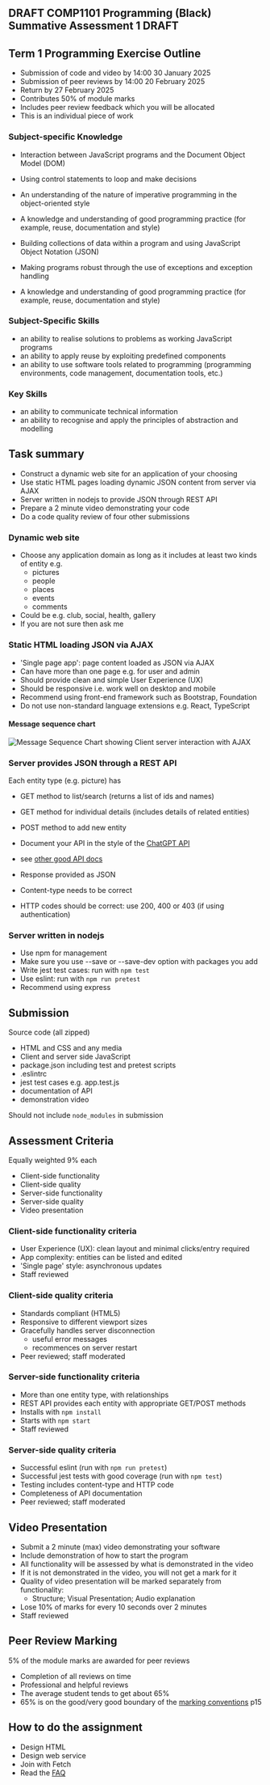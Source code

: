 ## DRAFT COMP1101 Programming (Black) Summative Assessment 1 DRAFT 


## Term 1 Programming Exercise Outline

- Submission of code and video by 14:00 30 January 2025
- Submission of peer reviews by 14:00 20 February 2025
- Return by 27 February 2025
- Contributes 50% of module marks
- Includes peer review feedback which you will be allocated
- This is an individual piece of work


### Subject-specific Knowledge

- Interaction between JavaScript programs and the Document Object Model (DOM)
- Using control statements to loop and make decisions
- An understanding of the nature of imperative programming in the object-oriented style
- A knowledge and understanding of good programming practice (for example, reuse, documentation and style)


- Building collections of data within a program and using JavaScript Object Notation (JSON)
- Making programs robust through the use of exceptions and exception handling
- A knowledge and understanding of good programming practice (for example, reuse, documentation and style)


### Subject-Specific Skills

- an ability to realise solutions to problems as working JavaScript programs
- an ability to apply reuse by exploiting predefined components
- an ability to use software tools related to programming (programming environments, code management, documentation tools, etc.)


### Key Skills

- an ability to communicate technical information
- an ability to recognise and apply the principles of abstraction and modelling



## Task summary

- Construct a dynamic web site for an application of your choosing
- Use static HTML pages loading dynamic JSON content from server via AJAX
- Server written in nodejs to provide JSON through REST API
- Prepare a 2 minute video demonstrating your code
- Do a code quality review of four other submissions


### Dynamic web site

- Choose any application domain as long as it includes at least two kinds of entity e.g.
  - pictures
  - people
  - places
  - events
  - comments
- Could be e.g. club, social, health, gallery
- If you are not sure then ask me


### Static HTML loading JSON via AJAX

- 'Single page app': page content loaded as JSON via AJAX
- Can have more than one page e.g. for user and admin
- Should provide clean and simple User Experience (UX)
- Should be responsive i.e. work well on desktop and mobile
- Recommend using front-end framework such as Bootstrap, Foundation
- Do not use non-standard language extensions e.g. React, TypeScript


#### Message sequence chart

![Message Sequence Chart showing Client server interaction with AJAX](https://www.websequencediagrams.com/cgi-bin/cdraw?lz=dGl0bGUgQ2xpZW50L3NlcnZlciBpbnRlcmFjdGlvbgoKABUGLT5TABcFOiBTdGF0aWMgcGFnZSByZXF1ZXN0CgAWBi0-AEEGOiBIVE1MCmxvb3AgZWFjaCB1c2VyIABJBwA_EER5bmFtaWMgY29udGVudABLCCAoQUpBWCkASRFKU09OAIEKCQBnCFJlbmRlcgAXBQA_CWFzAIEBBSB3aXRoaW4gRE9NCmVuZAoK&s=roundgreen)


### Server provides JSON through a REST API

Each entity type (e.g. picture) has 

- GET method to list/search (returns a list of ids and names)
- GET method for individual details (includes details of related entities)
- POST method to add new entity
- Document your API in the style of the [ChatGPT API](https://platform.openai.com/docs/api-reference/)
- see [other good API docs](https://nordicapis.com/5-examples-of-excellent-api-documentation/)


- Response provided as JSON
- Content-type needs to be correct
- HTTP codes should be correct: use 200, 400 or 403 (if using authentication)


### Server written in nodejs

- Use npm for management
- Make sure you use --save or --save-dev option with packages you add
- Write jest test cases: run with `npm test`
- Use eslint: run with `npm run pretest`
- Recommend using express


## Submission

Source code (all zipped)

- HTML and CSS and any media
- Client and server side JavaScript
- package.json including test and pretest scripts
- .eslintrc 
- jest test cases e.g. app.test.js
- documentation of API
- demonstration video 

Should not include `node_modules` in submission


## Assessment Criteria

Equally weighted 9% each

- Client-side functionality
- Client-side quality
- Server-side functionality
- Server-side quality
- Video presentation


### Client-side functionality criteria

- User Experience (UX): clean layout and minimal clicks/entry required
- App complexity: entities can be listed and edited
- 'Single page' style: asynchronous updates
- Staff reviewed


### Client-side quality criteria

- Standards compliant (HTML5)
- Responsive to different viewport sizes
- Gracefully handles server disconnection
  - useful error messages
  - recommences on server restart
- Peer reviewed; staff moderated


### Server-side functionality criteria

- More than one entity type, with relationships
- REST API provides each entity with appropriate GET/POST methods
- Installs with `npm install`
- Starts with `npm start`
- Staff reviewed


### Server-side quality criteria

- Successful eslint (run with `npm run pretest`)
- Successful jest tests with good coverage (run with `npm test`)
- Testing includes content-type and HTTP code
- Completeness of API documentation 
- Peer reviewed; staff moderated


## Video Presentation

- Submit a 2 minute (max) video demonstrating your software
- Include demonstration of how to start the program
- All functionality will be assessed by what is demonstrated in the video
- If it is not demonstrated in the video, you will not get a mark for it
- Quality of video presentation will be marked separately from functionality:
  - Structure; Visual Presentation; Audio explanation
- Lose 10% of marks for every 10 seconds over 2 minutes
- Staff reviewed


## Peer Review Marking

5% of the module marks are awarded for peer reviews

* Completion of all reviews on time
* Professional and helpful reviews
* The average student tends to get about 65%
* 65% is on the good/very good boundary of the [marking conventions](https://www.dur.ac.uk/media/durham-university/governance/programme-regulations/undergraduate/coreregsug.pdf) p15


## How to do the assignment

- Design HTML
- Design web service
- Join with Fetch
- Read the [FAQ](FAQ.md)
